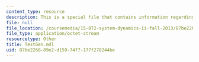 ```yaml
---
content_type: resource
description: This is a special file that contains information regarding test gen.
file: null
file_location: /coursemedia/15-872-system-dynamics-ii-fall-2013/87be226889e2d15974f7177f278244be_TestGen.mdl
file_type: application/octet-stream
resourcetype: Other
title: TestGen.mdl
uid: 87be2268-89e2-d159-74f7-177f278244be
---
```

